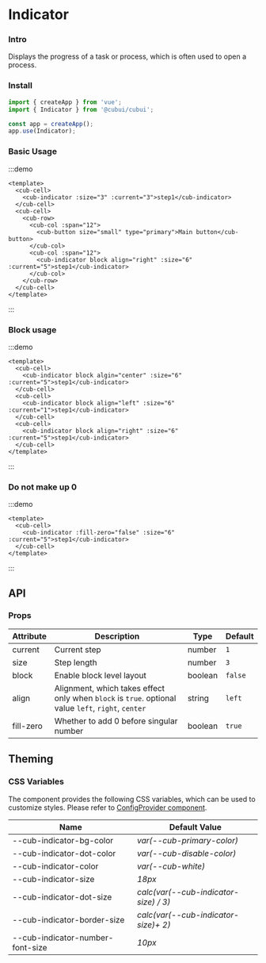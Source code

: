 # Indicator

### Intro

Displays the progress of a task or process, which is often used to open a process.

### Install

```js
import { createApp } from 'vue';
import { Indicator } from '@cubui/cubui';

const app = createApp();
app.use(Indicator);
```

### Basic Usage

:::demo

```vue
<template>
  <cub-cell>
    <cub-indicator :size="3" :current="3">step1</cub-indicator>
  </cub-cell>
  <cub-cell>
    <cub-row>
      <cub-col :span="12">
        <cub-button size="small" type="primary">Main button</cub-button>
      </cub-col>
      <cub-col :span="12">
        <cub-indicator block align="right" :size="6" :current="5">step1</cub-indicator>
      </cub-col>
    </cub-row>
  </cub-cell>
</template>
```

:::

### Block usage

:::demo

```vue
<template>
  <cub-cell>
    <cub-indicator block algin="center" :size="6" :current="5">step1</cub-indicator>
  </cub-cell>
  <cub-cell>
    <cub-indicator block align="left" :size="6" :current="1">step1</cub-indicator>
  </cub-cell>
  <cub-cell>
    <cub-indicator block align="right" :size="6" :current="5">step1</cub-indicator>
  </cub-cell>
</template>
```

:::

### Do not make up 0

:::demo

```vue
<template>
  <cub-cell>
    <cub-indicator :fill-zero="false" :size="6" :current="5">step1</cub-indicator>
  </cub-cell>
</template>
```

:::

## API

### Props

| Attribute | Description                                                                                         | Type    | Default |
| --------- | --------------------------------------------------------------------------------------------------- | ------- | ------- |
| current   | Current step                                                                                        | number  | `1`     |
| size      | Step length                                                                                         | number  | `3`     |
| block     | Enable block level layout                                                                           | boolean | `false` |
| align     | Alignment, which takes effect only when `block` is `true`. optional value `left`, `right`, `center` | string  | `left`  |
| fill-zero | Whether to add 0 before singular number                                                             | boolean | `true`  |

## Theming

### CSS Variables

The component provides the following CSS variables, which can be used to customize styles. Please refer to [ConfigProvider component](#/en-US/component/configprovider).

| Name                             | Default Value                         |
| -------------------------------- | ------------------------------------- |
| --cub-indicator-bg-color         | _var(--cub-primary-color)_            |
| --cub-indicator-dot-color        | _var(--cub-disable-color)_            |
| --cub-indicator-color            | _var(--cub-white)_                    |
| --cub-indicator-size             | _18px_                                |
| --cub-indicator-dot-size         | _calc(var(--cub-indicator-size) / 3)_ |
| --cub-indicator-border-size      | _calc(var(--cub-indicator-size)+ 2)_  |
| --cub-indicator-number-font-size | _10px_                                |
